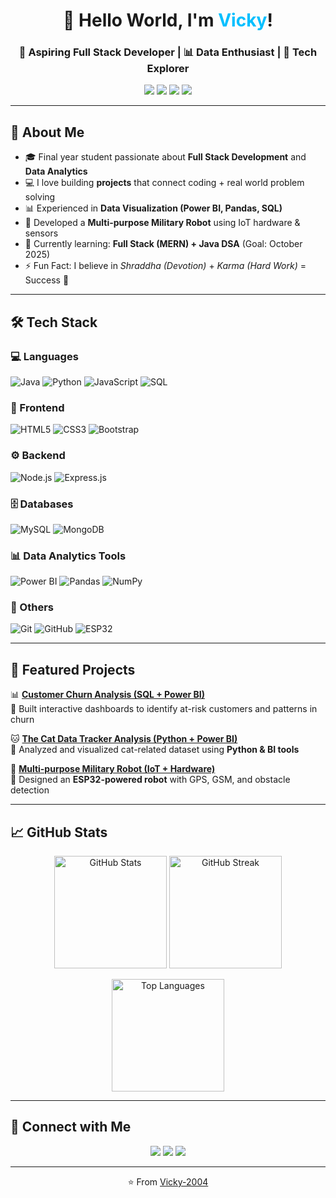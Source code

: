 <!-- Profile Header -->
<h1 align="center">👋 Hello World, I'm <span style="color:#00bfff">Vicky</span>!</h1>
<h3 align="center">🚀 Aspiring Full Stack Developer | 📊 Data Enthusiast | 🤖 Tech Explorer</h3>

<p align="center">
  <img src="https://img.shields.io/badge/Java-%23ED8B00.svg?style=for-the-badge&logo=java&logoColor=white"/> 
  <img src="https://img.shields.io/badge/Python-3670A0?style=for-the-badge&logo=python&logoColor=ffdd54"/> 
  <img src="https://img.shields.io/badge/JavaScript-323330?style=for-the-badge&logo=javascript&logoColor=%23F7DF1E"/> 
  <img src="https://img.shields.io/badge/SQL-%23025E8C.svg?style=for-the-badge&logo=sqlite&logoColor=white"/> 
</p>

---

## 🌟 About Me  
- 🎓 Final year student passionate about **Full Stack Development** and **Data Analytics**  
- 💻 I love building **projects** that connect coding + real world problem solving  
- 📊 Experienced in **Data Visualization (Power BI, Pandas, SQL)**  
- 🤖 Developed a **Multi-purpose Military Robot** using IoT hardware & sensors  
- 🌱 Currently learning: **Full Stack (MERN) + Java DSA** (Goal: October 2025)  
- ⚡ Fun Fact: I believe in *Shraddha (Devotion)* + *Karma (Hard Work)* = Success 🚀  

---

## 🛠️ Tech Stack  

### 💻 Languages  
![Java](https://img.shields.io/badge/Java-%23ED8B00.svg?style=flat-square&logo=java&logoColor=white)
![Python](https://img.shields.io/badge/Python-3670A0.svg?style=flat-square&logo=python&logoColor=ffdd54)
![JavaScript](https://img.shields.io/badge/JavaScript-%23323330.svg?style=flat-square&logo=javascript&logoColor=%23F7DF1E)
![SQL](https://img.shields.io/badge/SQL-%23025E8C.svg?style=flat-square&logo=sqlite&logoColor=white)

### 🎨 Frontend  
![HTML5](https://img.shields.io/badge/HTML5-E34F26.svg?style=flat-square&logo=html5&logoColor=white)
![CSS3](https://img.shields.io/badge/CSS3-1572B6.svg?style=flat-square&logo=css3&logoColor=white)
![Bootstrap](https://img.shields.io/badge/Bootstrap-563D7C.svg?style=flat-square&logo=bootstrap&logoColor=white)

### ⚙️ Backend  
![Node.js](https://img.shields.io/badge/Node.js-43853D.svg?style=flat-square&logo=node.js&logoColor=white)
![Express.js](https://img.shields.io/badge/Express.js-404D59.svg?style=flat-square)

### 🗄️ Databases  
![MySQL](https://img.shields.io/badge/MySQL-005C84.svg?style=flat-square&logo=mysql&logoColor=white)
![MongoDB](https://img.shields.io/badge/MongoDB-4EA94B.svg?style=flat-square&logo=mongodb&logoColor=white)

### 📊 Data Analytics Tools  
![Power BI](https://img.shields.io/badge/PowerBI-F2C811.svg?style=flat-square&logo=powerbi&logoColor=black)
![Pandas](https://img.shields.io/badge/Pandas-150458.svg?style=flat-square&logo=pandas&logoColor=white)
![NumPy](https://img.shields.io/badge/Numpy-013243.svg?style=flat-square&logo=numpy&logoColor=white)

### 🔧 Others  
![Git](https://img.shields.io/badge/Git-F05032.svg?style=flat-square&logo=git&logoColor=white)
![GitHub](https://img.shields.io/badge/GitHub-181717.svg?style=flat-square&logo=github&logoColor=white)
![ESP32](https://img.shields.io/badge/ESP32-000000.svg?style=flat-square&logo=espressif&logoColor=red)

---

## 🚀 Featured Projects  

📊 **[Customer Churn Analysis (SQL + Power BI)](your_project_link)**  
🔹 Built interactive dashboards to identify at-risk customers and patterns in churn  

🐱 **[The Cat Data Tracker Analysis (Python + Power BI)](your_project_link)**  
🔹 Analyzed and visualized cat-related dataset using **Python & BI tools**  

🤖 **[Multi-purpose Military Robot (IoT + Hardware)](your_project_link)**  
🔹 Designed an **ESP32-powered robot** with GPS, GSM, and obstacle detection  

---

## 📈 GitHub Stats  

<p align="center">
  <img src="https://github-readme-stats.vercel.app/api?username=Vicky-2004&show_icons=true&theme=tokyonight" alt="GitHub Stats" height="180px"/>
  <img src="https://github-readme-streak-stats.herokuapp.com/?user=Vicky-2004&theme=tokyonight" alt="GitHub Streak" height="180px"/>
</p>

<p align="center">
  <img src="https://github-readme-stats.vercel.app/api/top-langs/?username=Vicky-2004&layout=compact&theme=tokyonight" alt="Top Languages" height="180px"/>
</p>

---

## 🤝 Connect with Me  

<p align="center">
  <a href="your_linkedin_link"><img src="https://img.shields.io/badge/LinkedIn-0A66C2.svg?style=for-the-badge&logo=linkedin&logoColor=white"/></a>
  <a href="mailto:your_email@gmail.com"><img src="https://img.shields.io/badge/Gmail-D14836.svg?style=for-the-badge&logo=gmail&logoColor=white"/></a>
  <a href="your_portfolio_link"><img src="https://img.shields.io/badge/Portfolio-%23000000.svg?style=for-the-badge&logo=firefox&logoColor=white"/></a>
</p>

---

<p align="center">⭐️ From <a href="https://github.com/Vicky-2004">Vicky-2004</a></p>
